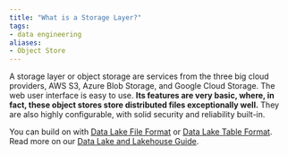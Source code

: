 ```yaml
---
title: "What is a Storage Layer?"
tags:
- data engineering
aliases:
- Object Store
---
```

A storage layer or object storage are services from the three big cloud providers, AWS S3, Azure Blob Storage, and Google Cloud Storage. The web user interface is easy to use. **Its features are very basic, where, in fact, these object stores store distributed files exceptionally well.** They are also highly configurable, with solid security and reliability built-in.

You can build on with  [Data Lake File Format](term/data%20lake%20file%20format.md) or [Data Lake Table Format](term/data%20lake%20table%20format.md). Read more on our [Data Lake and Lakehouse Guide](https://airbyte.com/blog/data-lake-lakehouse-guide-powered-by-table-formats-delta-lake-iceberg-hudi).
